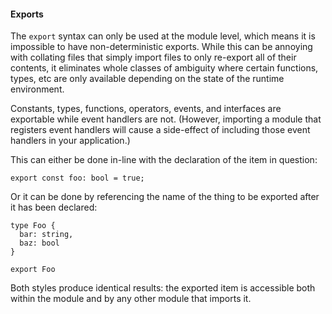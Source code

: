 #### Exports

The `export` syntax can only be used at the module level, which means it is impossible to have non-deterministic exports. While this can be annoying with collating files that simply import files to only re-export all of their contents, it eliminates whole classes of ambiguity where certain functions, types, etc are only available depending on the state of the runtime environment.

Constants, types, functions, operators, events, and interfaces are exportable while event handlers are not. (However, importing a module that registers event handlers will cause a side-effect of including those event handlers in your application.)

This can either be done in-line with the declaration of the item in question:

```alan
export const foo: bool = true;
```

Or it can be done by referencing the name of the thing to be exported after it has been declared:

```alan
type Foo {
  bar: string,
  baz: bool
}

export Foo
```

Both styles produce identical results: the exported item is accessible both within the module and by any other module that imports it.

